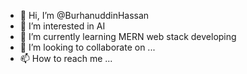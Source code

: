 - 👋 Hi, I’m @BurhanuddinHassan
- 👀 I’m interested in AI
- 🌱 I’m currently learning MERN web stack developing
- 💞️ I’m looking to collaborate on ...
- 📫 How to reach me ...

<!---
BurhanuddinHassan/BurhanuddinHassan is a ✨ special ✨ repository because its `README.md` (this file) appears on your GitHub profile.
You can click the Preview link to take a look at your changes.
--->
